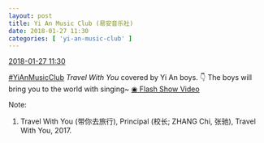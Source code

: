 ```yaml
---
layout: post
title: Yi An Music Club (易安音乐社)
date: 2018-01-27 11:30
categories: [ 'yi-an-music-club' ]
---
```


<div class="weibo-info">
  <a href="https://weibo.com/6094546964/G0jTjs3fX">2018-01-27 11:30</a>
</div>

[#YiAnMusicClub](https://weibo.com/p/100808beae2e3e05b17b64f63ebedca39f19b2/super_index) *Travel With You* covered by Yi An boys. :point_down: The boys will bring you to the world with singing~ [◉ Flash Show Video](https://www.miaopai.com/show/C9Syww9fjfMx4XqapIVNwoafp8JUFEMA~GKXMw__.htm)

<!-- more -->

Note:
1. Travel With You (带你去旅行), Principal (校长; ZHANG Chi, 张驰), Travel With You, 2017.
